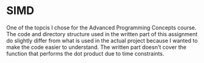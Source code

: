 # SIMD
One of the topcis I chose for the Advanced Programming Concepts course. The code and directory structure used in the written part of this assignment do slightly differ from what is used in the actual project because I wanted to make the code easier to understand. The written part doesn't cover the function that performs the dot product due to time constraints.
